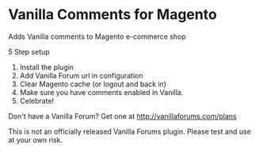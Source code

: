 Vanilla Comments for Magento
========================================
Adds Vanilla comments to Magento e-commerce shop

5 Step setup

1. Install the plugin
2. Add Vanilla Forum url in configuration
3. Clear Magento cache (or logout and back in)
4. Make sure you have comments enabled in Vanilla.
5. Celebrate!

Don't have a Vanilla Forum? Get one at http://vanillaforums.com/plans

This is not an officially released Vanilla Forums plugin. Please test and use at your own risk.

